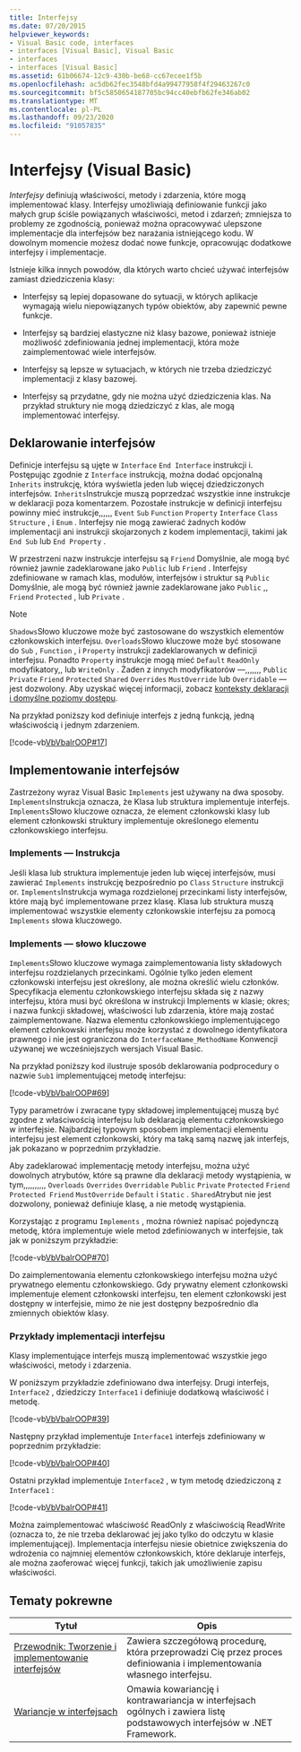 ```yaml
---
title: Interfejsy
ms.date: 07/20/2015
helpviewer_keywords:
- Visual Basic code, interfaces
- interfaces [Visual Basic], Visual Basic
- interfaces
- interfaces [Visual Basic]
ms.assetid: 61b06674-12c9-430b-be68-cc67ecee1f5b
ms.openlocfilehash: ac5db62fec3548bfd4a99477958f4f29463267c0
ms.sourcegitcommit: bf5c5850654187705bc94cc40ebfb62fe346ab02
ms.translationtype: MT
ms.contentlocale: pl-PL
ms.lasthandoff: 09/23/2020
ms.locfileid: "91057835"
---
```

# <a name="interfaces-visual-basic"></a>Interfejsy (Visual Basic)

*Interfejsy* definiują właściwości, metody i zdarzenia, które mogą implementować klasy. Interfejsy umożliwiają definiowanie funkcji jako małych grup ściśle powiązanych właściwości, metod i zdarzeń; zmniejsza to problemy ze zgodnością, ponieważ można opracowywać ulepszone implementacje dla interfejsów bez narażania istniejącego kodu. W dowolnym momencie możesz dodać nowe funkcje, opracowując dodatkowe interfejsy i implementacje.  
  
 Istnieje kilka innych powodów, dla których warto chcieć używać interfejsów zamiast dziedziczenia klasy:  
  
- Interfejsy są lepiej dopasowane do sytuacji, w których aplikacje wymagają wielu niepowiązanych typów obiektów, aby zapewnić pewne funkcje.  
  
- Interfejsy są bardziej elastyczne niż klasy bazowe, ponieważ istnieje możliwość zdefiniowania jednej implementacji, która może zaimplementować wiele interfejsów.  
  
- Interfejsy są lepsze w sytuacjach, w których nie trzeba dziedziczyć implementacji z klasy bazowej.  
  
- Interfejsy są przydatne, gdy nie można użyć dziedziczenia klas. Na przykład struktury nie mogą dziedziczyć z klas, ale mogą implementować interfejsy.  
  
## <a name="declaring-interfaces"></a>Deklarowanie interfejsów  

 Definicje interfejsu są ujęte w `Interface` `End Interface` instrukcji i. Postępując zgodnie z `Interface` instrukcją, można dodać opcjonalną `Inherits` instrukcję, która wyświetla jeden lub więcej dziedziczonych interfejsów. `Inherits`Instrukcje muszą poprzedzać wszystkie inne instrukcje w deklaracji poza komentarzem. Pozostałe instrukcje w definicji interfejsu powinny mieć instrukcje,,,,,, `Event` `Sub` `Function` `Property` `Interface` `Class` `Structure` , i `Enum` . Interfejsy nie mogą zawierać żadnych kodów implementacji ani instrukcji skojarzonych z kodem implementacji, takimi jak `End Sub` lub `End Property` .  
  
 W przestrzeni nazw instrukcje interfejsu są `Friend` Domyślnie, ale mogą być również jawnie zadeklarowane jako `Public` lub `Friend` . Interfejsy zdefiniowane w ramach klas, modułów, interfejsów i struktur są `Public` Domyślnie, ale mogą być również jawnie zadeklarowane jako `Public` ,, `Friend` `Protected` , lub `Private` .  
  
> [!NOTE]
> `Shadows`Słowo kluczowe może być zastosowane do wszystkich elementów członkowskich interfejsu. `Overloads`Słowo kluczowe może być stosowane do `Sub` , `Function` , i `Property` instrukcji zadeklarowanych w definicji interfejsu. Ponadto `Property` instrukcje mogą mieć `Default` `ReadOnly` modyfikatory,, lub `WriteOnly` . Żaden z innych modyfikatorów —,,,,,,, `Public` `Private` `Friend` `Protected` `Shared` `Overrides` `MustOverride` lub `Overridable` — jest dozwolony. Aby uzyskać więcej informacji, zobacz [konteksty deklaracji i domyślne poziomy dostępu](../../../language-reference/statements/declaration-contexts-and-default-access-levels.md).  
  
 Na przykład poniższy kod definiuje interfejs z jedną funkcją, jedną właściwością i jednym zdarzeniem.  
  
 [!code-vb[VbVbalrOOP#17](~/samples/snippets/visualbasic/VS_Snippets_VBCSharp/VbVbalrOOP/VB/OOP.vb#17)]  
  
## <a name="implementing-interfaces"></a>Implementowanie interfejsów  

 Zastrzeżony wyraz Visual Basic `Implements` jest używany na dwa sposoby. `Implements`Instrukcja oznacza, że Klasa lub struktura implementuje interfejs. `Implements`Słowo kluczowe oznacza, że element członkowski klasy lub element członkowski struktury implementuje określonego elementu członkowskiego interfejsu.  
  
### <a name="implements-statement"></a>Implements — Instrukcja  

 Jeśli klasa lub struktura implementuje jeden lub więcej interfejsów, musi zawierać `Implements` instrukcję bezpośrednio po `Class` `Structure` instrukcji or. `Implements`Instrukcja wymaga rozdzielonej przecinkami listy interfejsów, które mają być implementowane przez klasę. Klasa lub struktura muszą implementować wszystkie elementy członkowskie interfejsu za pomocą `Implements` słowa kluczowego.  
  
### <a name="implements-keyword"></a>Implements — słowo kluczowe  

 `Implements`Słowo kluczowe wymaga zaimplementowania listy składowych interfejsu rozdzielanych przecinkami. Ogólnie tylko jeden element członkowski interfejsu jest określony, ale można określić wielu członków. Specyfikacja elementu członkowskiego interfejsu składa się z nazwy interfejsu, która musi być określona w instrukcji Implements w klasie; okres; i nazwa funkcji składowej, właściwości lub zdarzenia, które mają zostać zaimplementowane. Nazwa elementu członkowskiego implementującego element członkowski interfejsu może korzystać z dowolnego identyfikatora prawnego i nie jest ograniczona do `InterfaceName_MethodName` Konwencji używanej we wcześniejszych wersjach Visual Basic.  
  
 Na przykład poniższy kod ilustruje sposób deklarowania podprocedury o nazwie `Sub1` implementującej metodę interfejsu:  
  
 [!code-vb[VbVbalrOOP#69](~/samples/snippets/visualbasic/VS_Snippets_VBCSharp/VbVbalrOOP/VB/OOP.vb#69)]  
  
 Typy parametrów i zwracane typy składowej implementującej muszą być zgodne z właściwością interfejsu lub deklaracją elementu członkowskiego w interfejsie. Najbardziej typowym sposobem implementacji elementu interfejsu jest element członkowski, który ma taką samą nazwę jak interfejs, jak pokazano w poprzednim przykładzie.  
  
 Aby zadeklarować implementację metody interfejsu, można użyć dowolnych atrybutów, które są prawne dla deklaracji metody wystąpienia, w tym,,,,,,,,,, `Overloads` `Overrides` `Overridable` `Public` `Private` `Protected` `Friend` `Protected Friend` `MustOverride` `Default` i `Static` . `Shared`Atrybut nie jest dozwolony, ponieważ definiuje klasę, a nie metodę wystąpienia.  
  
 Korzystając z programu `Implements` , można również napisać pojedynczą metodę, która implementuje wiele metod zdefiniowanych w interfejsie, tak jak w poniższym przykładzie:  
  
 [!code-vb[VbVbalrOOP#70](~/samples/snippets/visualbasic/VS_Snippets_VBCSharp/VbVbalrOOP/VB/OOP.vb#70)]  
  
 Do zaimplementowania elementu członkowskiego interfejsu można użyć prywatnego elementu członkowskiego. Gdy prywatny element członkowski implementuje element członkowski interfejsu, ten element członkowski jest dostępny w interfejsie, mimo że nie jest dostępny bezpośrednio dla zmiennych obiektów klasy.  
  
### <a name="interface-implementation-examples"></a>Przykłady implementacji interfejsu  

 Klasy implementujące interfejs muszą implementować wszystkie jego właściwości, metody i zdarzenia.  
  
 W poniższym przykładzie zdefiniowano dwa interfejsy. Drugi interfejs, `Interface2` , dziedziczy `Interface1` i definiuje dodatkową właściwość i metodę.  
  
 [!code-vb[VbVbalrOOP#39](~/samples/snippets/visualbasic/VS_Snippets_VBCSharp/VbVbalrOOP/VB/OOP.vb#39)]  
  
 Następny przykład implementuje `Interface1` interfejs zdefiniowany w poprzednim przykładzie:  
  
 [!code-vb[VbVbalrOOP#40](~/samples/snippets/visualbasic/VS_Snippets_VBCSharp/VbVbalrOOP/VB/OOP.vb#40)]  
  
 Ostatni przykład implementuje `Interface2` , w tym metodę dziedziczoną z `Interface1` :  
  
 [!code-vb[VbVbalrOOP#41](~/samples/snippets/visualbasic/VS_Snippets_VBCSharp/VbVbalrOOP/VB/OOP.vb#41)]  
  
 Można zaimplementować właściwość ReadOnly z właściwością ReadWrite (oznacza to, że nie trzeba deklarować jej jako tylko do odczytu w klasie implementującej).  Implementacja interfejsu niesie obietnice zwiększenia do wdrożenia co najmniej elementów członkowskich, które deklaruje interfejs, ale można zaoferować więcej funkcji, takich jak umożliwienie zapisu właściwości.  
  
## <a name="related-topics"></a>Tematy pokrewne  
  
|Tytuł|Opis|  
|-----------|-----------------|  
|[Przewodnik: Tworzenie i implementowanie interfejsów](walkthrough-creating-and-implementing-interfaces.md)|Zawiera szczegółową procedurę, która przeprowadzi Cię przez proces definiowania i implementowania własnego interfejsu.|  
|[Wariancje w interfejsach](../../concepts/covariance-contravariance/variance-in-generic-interfaces.md)|Omawia kowariancję i kontrawariancja w interfejsach ogólnych i zawiera listę podstawowych interfejsów w .NET Framework.|

